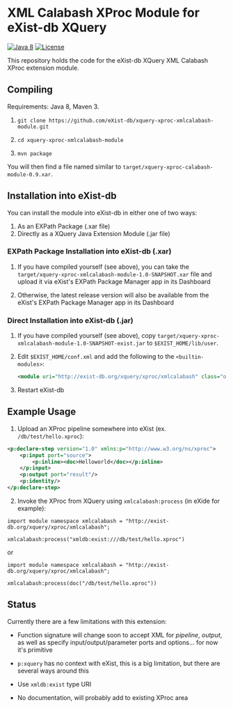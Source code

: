 # XML Calabash XProc Module for eXist-db XQuery #

[![Java 8](https://img.shields.io/badge/java-8-blue.svg)](http://java.oracle.com) [![License](https://img.shields.io/badge/license-LGPL%203.0-blue.svg)](https://www.gnu.org/licenses/lgpl-3.0.html)

This repository holds the code for the eXist-db XQuery XML Calabash XProc extension module.

## Compiling
Requirements: Java 8, Maven 3.

1. `git clone https://github.com/eXist-db/xquery-xproc-xmlcalabash-module.git`

2. `cd xquery-xproc-xmlcalabash-module`

3. `mvn package`

You will then find a file named similar to `target/xquery-xproc-calabash-module-0.9.xar`.

## Installation into eXist-db
You can install the module into eXist-db in either one of two ways:
1. As an EXPath Package (.xar file)
2. Directly as a XQuery Java Extension Module (.jar file)

### EXPath Package Installation into eXist-db (.xar)
1. If you have compiled yourself (see above), you can take the `target/xquery-xproc-xmlcalabash-module-1.0-SNAPSHOT.xar` file and upload it via eXist's EXPath Package Manager app in its Dashboard

2. Otherwise, the latest release version will also be available from the eXist's EXPath Package Manager app in its Dashboard

### Direct Installation into eXist-db (.jar)
1. If you have compiled yourself (see above), copy `target/xquery-xproc-xmlcalabash-module-1.0-SNAPSHOT-exist.jar` to `$EXIST_HOME/lib/user`.

2. Edit `$EXIST_HOME/conf.xml` and add the following to the `<builtin-modules>`:

    ```xml
    <module uri="http://exist-db.org/xquery/xproc/xmlcalabash" class="org.exist.xquery.xproc.xmlcalabash.XProcXmlCalabashModule"/>
    ```

3. Restart eXist-db

## Example Usage

1. Upload an XProc pipeline somewhere into eXist (ex. `/db/test/hello.xproc`):

```xml
<p:declare-step version="1.0" xmlns:p="http://www.w3.org/ns/xproc">
    <p:input port="source">
        <p:inline><doc>Helloworld</doc></p:inline>
    </p:input>
    <p:output port="result"/>
    <p:identity/>
</p:declare-step>
```

2. Invoke the XProc from XQuery using `xmlcalabash:process` (in eXide for example):

```xquery
import module namespace xmlcalabash = "http://exist-db.org/xquery/xproc/xmlcalabash";

xmlcalabash:process("xmldb:exist:///db/test/hello.xproc")
```

or

```xquery
import module namespace xmlcalabash = "http://exist-db.org/xquery/xproc/xmlcalabash";

xmlcalabash:process(doc("/db/test/hello.xproc"))
```

## Status

Currently there are a few limitations with this extension:

* Function signature will change soon to accept XML for *pipeline*, *output*, as well as specify input/output/parameter ports and options... for now it's primitive

* `p:xquery` has no context with eXist, this is a big limitation, but there are several ways around this

* Use `xmldb:exist` type URI

* No documentation, will probably add to existing XProc area
